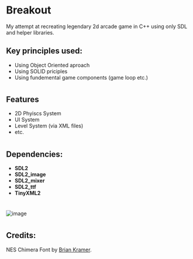 # Breakout

My attempt at recreating legendary 2d arcade game in C++ using only SDL and helper libraries.

## Key principles used:
- Using Object Oriented aproach
- Using SOLID priciples
- Using fundemental game components (game loop etc.)
#
## Features
- 2D Phyiscs System
- UI System
- Level System (via XML files)
- etc.
#
## Dependencies:
- **SDL2**       
- **SDL2_image** 
- **SDL2_mixer** 
- **SDL2_ttf**   
- **TinyXML2**

#
![image](https://github.com/AnteDev00/Breakout/assets/151842550/097db566-f1dd-4473-8c53-7d90fc85f023)
#

## Credits:
NES Chimera Font by [Brian Kramer](https://www.pkeod.com/).
